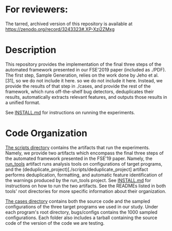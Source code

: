 # For reviewers:

The tarred, archived version of this repository is available at https://zenodo.org/record/3243323#.XP-Xzi2ZMxg

# Description

This repository provides the implementation of the final three steps of the automated framework presented in our FSE'2019 paper (included as ./PDF). The first step, Sample Generation, relies on the work done by Jeho et al. [31], so we do not include it here. so we do not include it here. Instead, we provide the results of that step in ./cases, and provide the rest of the framework,  which runs off-the-shelf bug detectors, deduplicates their results, automatically extracts relevant features, and outputs those results in a unified format.

See [INSTALL.md](./INSTALL.md) for instructions on running the experiments.

# Code Organization

[The scripts directory](./scripts) contains the artifacts that run the experiments. Namely, we provide two artifacts which encompass the final three steps of the automated framework presented in the FSE'19 paper. Namely, the [run_tools](./scripts/run_tools) artifact runs analysis tools on configurations of target programs, and the (deduplicate_project)[./scripts/deduplicate_project] artifact performs deduplication, formatting, and automatic feature identification of the warnings produced by the run_tools project. See [INSTALL.md](./INSTALL.md) for instructions on how to run the two artifacts. See the READMEs listed in both tools' root directories for more specific information about their organization.

[The cases directory](./cases) contains both the source code and the sampled configurations of the three target programs we used in our study. Under each program's root directory, bugs/configs contains the 1000 sampled configurations. Each folder also includes a tarball containing the source code of the version of the code we are  testing.